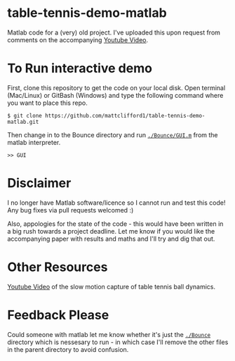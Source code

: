 # table-tennis-demo-matlab

Matlab code for a (very) old project.
I've uploaded this upon request from comments on the accompanying [Youtube Video](https://www.youtube.com/watch?v=Ijy7N31rks0).

# To Run interactive demo
First, clone this repository to get the code on your local disk. Open terminal (Mac/Linux) or GitBash (Windows) and type the following command where you want to place this repo.
```
$ git clone https://github.com/mattclifford1/table-tennis-demo-matlab.git
```
Then change in to the Bounce directory and run [`./Bounce/GUI.m`](GUI.m) from the matlab interpreter.
```
>> GUI
```

# Disclaimer
I no longer have Matlab software/licence so I cannot run and test this code! Any bug fixes via pull requests welcomed :)

Also, appologies for the state of the code - this would have been written in a big rush towards a project deadline. Let me know if you would like the accompanying paper with results and maths and I'll try and dig that out.

# Other Resources
[Youtube Video](https://www.youtube.com/watch?v=wzJqh4aJvYs&t=2s) of the slow motion capture of table tennis ball dynamics.

# Feedback Please
Could someone with matlab let me know whether it's just the [`./Bounce`](Bounce) directory which is nessesary to run - in which case I'll remove the other files in the parent directory to avoid confusion.
